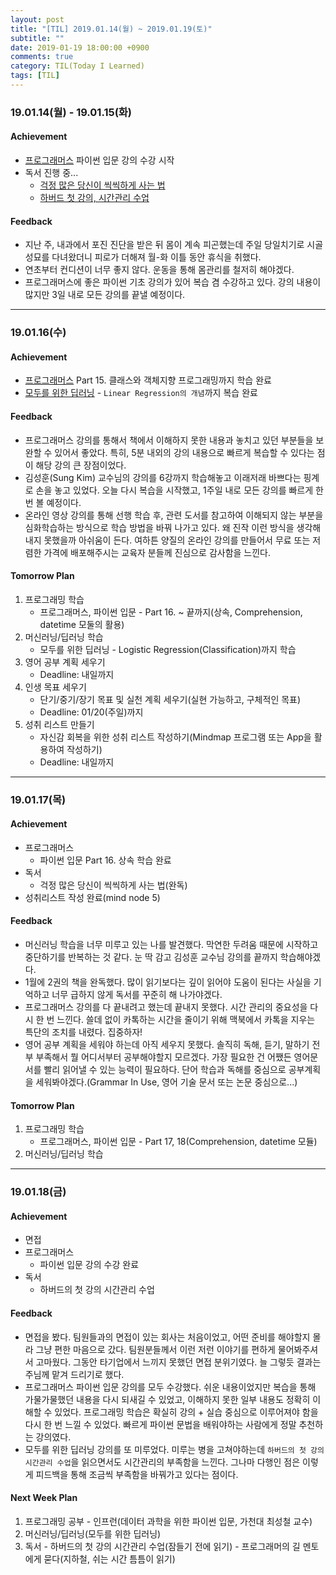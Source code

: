 ```yaml
---
layout: post
title: "[TIL] 2019.01.14(월) ~ 2019.01.19(토)"
subtitle: ""
date: 2019-01-19 18:00:00 +0900
comments: true
category: TIL(Today I Learned)
tags: [TIL]
---
```

### 19.01.14(월) - 19.01.15(화)
#### Achievement
  - [프로그래머스](https://https://programmers.co.kr/) 파이썬 입문 강의 수강 시작
  - 독서 진행 중...
    - [걱정 많은 당신이 씩씩하게 사는 법](http://www.kyobobook.co.kr/product/detailViewKor.laf?ejkGb=KOR&mallGb=KOR&barcode=9788970656601&orderClick=LAG&Kc=)
    - [하버드 첫 강의, 시간관리 수업](http://www.kyobobook.co.kr/product/detailViewKor.laf?ejkGb=KOR&mallGb=KOR&barcode=9788972773207&orderClick=LEB&Kc=)

#### Feedback
  - 지난 주, 내과에서 포진 진단을 받은 뒤 몸이 계속 피곤했는데 주일 당일치기로 시골 성묘를 다녀왔더니 피로가 더해져 월-화 이틀 동안 휴식을 취했다.
  - 연초부터 컨디션이 너무 좋지 않다. 운동을 통해 몸관리를 철저히 해야겠다.
  - 프로그래머스에 좋은 파이썬 기초 강의가 있어 복습 겸 수강하고 있다. 강의 내용이 많지만 3일 내로 모든 강의를 끝낼 예정이다.

---
### 19.01.16(수)
#### Achievement
  - [프로그래머스](https://https://programmers.co.kr/) Part 15. 클래스와 객체지향 프로그래밍까지 학습 완료
  - [모두를 위한 딥러닝](https://www.edwith.org/others26/joinLectures/9829) - `Linear Regression의 개념`까지 복습 완료

#### Feedback
  - 프로그래머스 강의를 통해서 책에서 이해하지 못한 내용과 놓치고 있던 부분들을 보완할 수 있어서 좋았다. 특히, 5분 내외의 강의 내용으로 빠르게 복습할 수 있다는 점이 해당 강의 큰 장점이었다.
  - 김성훈(Sung Kim) 교수님의 강의를 6강까지 학습해놓고 이래저래 바쁘다는 핑계로 손을 놓고 있었다. 오늘 다시 복습을 시작했고, 1주일 내로 모든 강의를 빠르게 한 번 볼 예정이다.
  - 온라인 영상 강의를 통해 선행 학습 후, 관련 도서를 참고하여 이해되지 않는 부분을 심화학습하는 방식으로 학습 방법을 바꿔 나가고 있다. 왜 진작 이런 방식을 생각해 내지 못했을까 아쉬움이 든다. 여하튼 양질의 온라인 강의를 만들어서 무료 또는 저렴한 가격에 배포해주시는 교육자 분들께 진심으로 감사함을 느낀다.

#### Tomorrow Plan
  1. 프로그래밍 학습
      - 프로그래머스, 파이썬 입문 - Part 16. ~ 끝까지(상속, Comprehension, datetime 모둘의 활용)
  2. 머신러닝/딥러닝 학습
      - 모두를 위한 딥러닝 - Logistic Regression(Classification)까지 학습
  3. 영어 공부 계획 세우기
      - Deadline: 내일까지
  4. 인생 목표 세우기
      - 단기/중기/장기 목표 및 실천 계획 세우기(실현 가능하고, 구체적인 목표)
      - Deadline: 01/20(주일)까지
  5. 성취 리스트 만들기
      - 자신감 회복을 위한 성취 리스트 작성하기(Mindmap 프로그램 또는 App을 활용하여 작성하기)
      - Deadline: 내일까지

---
### 19.01.17(목)
#### Achievement
  - 프로그래머스
    - 파이썬 입문 Part 16. 상속 학습 완료
  - 독서
    - 걱정 많은 당신이 씩씩하게 사는 법(완독)
  - 성취리스트 작성 완료(mind node 5)

#### Feedback
  - 머신러닝 학습을 너무 미루고 있는 나를 발견했다. 막연한 두려움 때문에 시작하고 중단하기를 반복하는 것 같다. 눈 딱 감고 김성훈 교수님 강의를 끝까지 학습해야겠다.
  - 1월에 2권의 책을 완독했다. 많이 읽기보다는 깊이 읽어야 도움이 된다는 사실을 기억하고 너무 급하지 않게 독서를 꾸준히 해 나가야겠다.
  - 프로그래머스 강의를 다 끝내려고 했는데 끝내지 못했다. 시간 관리의 중요성을 다시 한 번 느낀다. 쓸데 없이 카톡하는 시간을 줄이기 위해 맥북에서 카톡을 지우는 특단의 조치를 내렸다. 집중하자!
  - 영어 공부 계획을 세워야 하는데 아직 세우지 못했다. 솔직히 독해, 듣기, 말하기 전부 부족해서 뭘 어디서부터 공부해야할지 모르겠다. 가장 필요한 건 어쨌든 영어문서를 빨리 읽어낼 수 있는 능력이 필요하다. 단어 학습과 독해를 중심으로 공부계획을 세워봐야겠다.(Grammar In Use, 영어 기술 문서 또는 논문 중심으로...)

#### Tomorrow Plan
  1. 프로그래밍 학습
      - 프로그래머스, 파이썬 입문 - Part 17, 18(Comprehension, datetime 모듈)
  2. 머신러닝/딥러닝 학습

---
### 19.01.18(금)
#### Achievement
  - 면접
  - 프로그래머스
    - 파이썬 입문 강의 수강 완료
  - 독서
    - 하버드의 첫 강의 시간관리 수업

#### Feedback
  - 면접을 봤다. 팀원들과의 면접이 있는 회사는 처음이었고, 어떤 준비를 해야할지 몰라 그냥 편한 마음으로 갔다. 팀원분들께서 이런 저런 이야기를 편하게 물어봐주셔서 고마웠다. 그동안 타기업에서 느끼지 못했던 면접 분위기였다. 늘 그렇듯 결과는 주님께 맡겨 드리기로 했다.
  - 프로그래머스 파이썬 입문 강의를 모두 수강했다. 쉬운 내용이었지만 복습을 통해 가물가물했던 내용을 다시 되새길 수 있었고, 이해하지 못한 일부 내용도 정확히 이해할 수 있었다. 프로그래밍 학습은 확실히 강의 + 실습 중심으로 이루어져야 함을 다시 한 번 느낄 수 있었다. 빠르게 파이썬 문법을 배워야하는 사람에게 정말 추천하는 강의였다.
  - 모두를 위한 딥러닝 강의를 또 미루었다. 미루는 병을 고쳐야하는데 `하버드의 첫 강의 시간관리 수업`을 읽으면서도 시간관리의 부족함을 느낀다. 그나마 다행인 점은 이렇게 피드백을 통해 조금씩 부족함을 바꿔가고 있다는 점이다.  

#### Next Week Plan
  1. 프로그래밍 공부
    - 인프런(데이터 과학을 위한 파이썬 입문, 가천대 최성철 교수)
  2. 머신러닝/딥러닝(모두를 위한 딥러닝)
  3. 독서
    - 하버드의 첫 강의 시간관리 수업(잠들기 전에 읽기)
    - 프로그래머의 길 멘토에게 묻다(지하철, 쉬는 시간 틈틈이 읽기)
